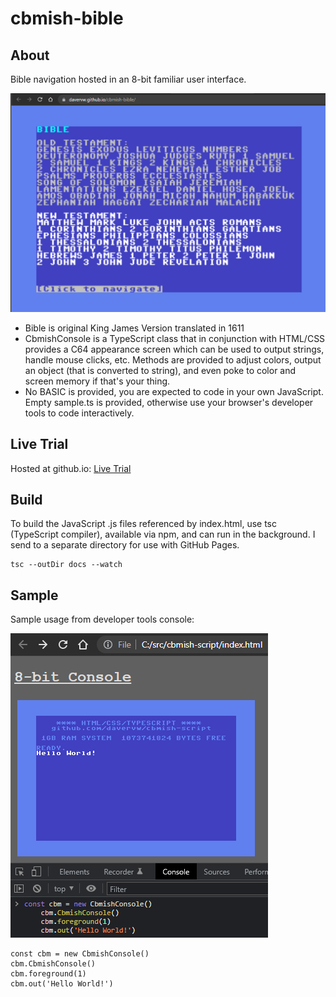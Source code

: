 # cbmish-bible #

## About ##

Bible navigation hosted in an 8-bit familiar user interface.

![Browsing books of the Bible](bible.png)

* Bible is original King James Version translated in 1611
* CbmishConsole is a TypeScript class that in conjunction with HTML/CSS provides a C64 appearance screen which can be used to output strings, handle mouse clicks, etc.  Methods are provided to adjust colors, output an object (that is converted to string), and even poke to color and screen memory if that's your thing.
* No BASIC is provided, you are expected to code in your own JavaScript.   Empty sample.ts is provided, otherwise use your browser's developer tools to code interactively.

## Live Trial ##

Hosted at github.io: [Live Trial](https://davervw.github.io/cbmish-bible/?scale=3)

## Build ##

To build the JavaScript .js files referenced by index.html, use tsc (TypeScript compiler), available via npm, and can run in the background.  I send to a separate directory for use with GitHub Pages.

    tsc --outDir docs --watch

## Sample ##

Sample usage from developer tools console:

![Sample usage](console.png)

    const cbm = new CbmishConsole()
    cbm.CbmishConsole()
    cbm.foreground(1)
    cbm.out('Hello World!')
